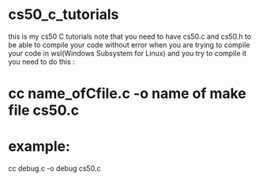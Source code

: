 # cs50_c_tutorials
this is my cs50 C tutorials 
note that you need to have cs50.c and cs50.h to be able to compile your code without error
when you are trying to compile your code in wsl(Windows Subsystem for Linux) and you try to compile it you need to do this :
# cc name_ofCfile.c -o name of make file cs50.c 
 # example:
  cc debug.c -o debug cs50.c
